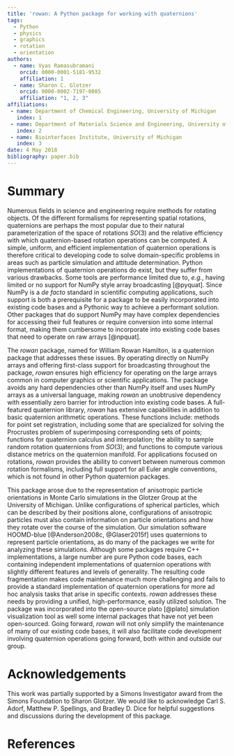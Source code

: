 ```yaml
---
title: 'rowan: A Python package for working with quaternions'
tags:
  - Python
  - physics
  - graphics
  - rotation
  - orientation
authors:
  - name: Vyas Ramasubramani
    orcid: 0000-0001-5181-9532
    affiliation: 1
  - name: Sharon C. Glotzer
    orcid: 0000-0002-7197-0085
    affiliation: "1, 2, 3"
affiliations:
 - name: Department of Chemical Engineering, University of Michigan
   index: 1
 - name: Department of Materials Science and Engineering, University of Michigan
   index: 2
 - name: Biointerfaces Institute, University of Michigan
   index: 3
date: 4 May 2018
bibliography: paper.bib
---
```


# Summary

Numerous fields in science and engineering require methods for rotating
objects. Of the different formalisms for representing spatial rotations,
quaternions are perhaps the most popular due to their natural parameterization
of the space of rotations $SO(3)$ and the relative efficiency with which
quaternion-based rotation operations can be computed. A simple, uniform, and
efficient implementation of quaternion operations is therefore critical to
developing code to solve domain-specific problems in areas such as particle
simulation and attitude determination. Python implementations of quaternion
operations do exist, but they suffer from various drawbacks. Some tools are
performance limited due to, *e.g.*, having limited or no support for NumPy
style array broadcasting [@pyquat]. Since NumPy is a *de facto* standard in
scientific computing applications, such support is both a prerequisite for a
package to be easily incorporated into existing code bases and a Pythonic way
to achieve a performant solution. Other packages that do support NumPy may have
complex dependencies for accessing their full features or require conversion
into some internal format, making them cumbersome to incorporate into existing
code bases that need to operate on raw arrays [@npquat].

The *rowan* package, named for William Rowan Hamilton, is a quaternion package
that addresses these issues. By operating directly on NumPy arrays and offering
first-class support for broadcasting throughout the package, *rowan* ensures
high efficiency for operating on the large arrays common in computer graphics
or scientific applications. The package avoids any hard dependencies other than
NumPy itself and uses NumPy arrays as a universal language, making *rowan* an
unobtrusive dependency with essentially zero barrier for introduction into
existing code bases. A full-featured quaternion library, *rowan* has
extensive capabilities in addition to basic quaternion arithmetic operations. These
functions include: methods for point set registration, including some that are
specialized for solving the Procrustes problem of superimposing corresponding
sets of points; functions for quaternion calculus and interpolation; the
ability to sample random rotation quaternions from $SO(3)$; and functions to
compute various distance metrics on the quaternion manifold. For applications
focused on rotations, *rowan* provides the ability to convert between numerous
common rotation formalisms, including full support for all Euler angle
conventions, which is not found in other Python quaternion packages.

This package arose due to the representation of anisotropic particle
orientations in Monte Carlo simulations in the Glotzer Group at the University
of Michigan. Unlike configurations of spherical particles, which can be
described by their positions alone, configurations of anisotropic particles must
also contain information on particle orientations and how they rotate over the
course of the simulation. Our simulation software HOOMD-blue [@Anderson2008c,
@Glaser2015f] uses quaternions to represent particle orientations, as do many of
the packages we write for analyzing these simulations. Although some packages
require C++ implementations, a large number are pure Python code bases, each
containing independent implementations of quaternion operations with slightly
different features and levels of generality. The resulting code fragmentation
makes code maintenance much more challenging and fails to provide a standard
implementation of quaternion operations for more ad hoc analysis tasks that
arise in specific contexts. *rowan* addresses these needs by providing a
unified, high-performance, easily utilized solution. The package was
incorporated into the open-source plato [@plato] simulation visualization tool
as well some internal packages that have not yet been open-sourced. Going
forward, *rowan* will not only simplify the maintenance of many of our existing
code bases, it will also facilitate code development involving quaternion
operations going forward, both within and outside our group.

# Acknowledgements

This work was partially supported by a Simons Investigator award from the
Simons Foundation to Sharon Glotzer. We would like to acknowledge Carl S.
Adorf, Matthew P. Spellings, and Bradley D. Dice for helpful suggestions and
discussions during the development of this package.

# References
